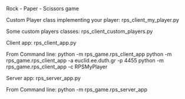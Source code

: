 Rock - Paper - Scissors game

Custom Player class implementing your player:
rps_client_my_player.py

Some custom players classes:
rps_client_custom_players.py

Client app:
rps_client_app.py

From Command line:
python -m rps_game.rps_client_app
python -m rps_game.rps_client_app -a euclid.ee.duth.gr -p 4455
python -m rps_game.rps_client_app -c RPSMyPlayer

Server app:
rps_server_app.py

From Command line:
python -m rps_game.rps_server_app
